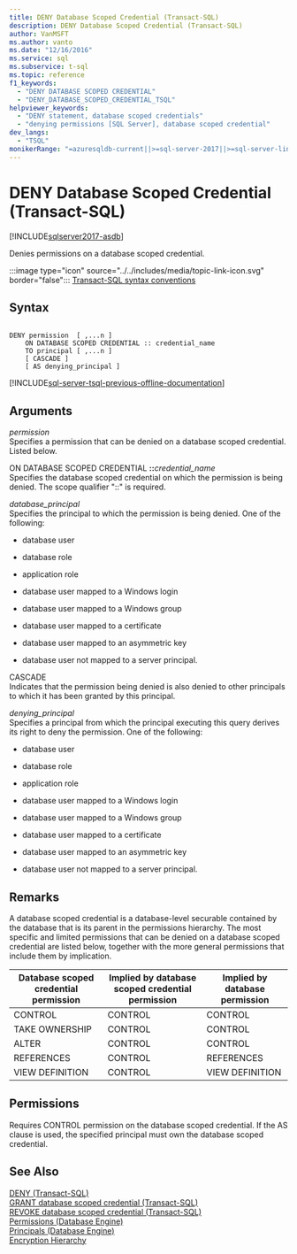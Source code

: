 ```yaml
---
title: DENY Database Scoped Credential (Transact-SQL)
description: DENY Database Scoped Credential (Transact-SQL)
author: VanMSFT
ms.author: vanto
ms.date: "12/16/2016"
ms.service: sql
ms.subservice: t-sql
ms.topic: reference
f1_keywords:
  - "DENY DATABASE SCOPED CREDENTIAL"
  - "DENY_DATABASE_SCOPED_CREDENTIAL_TSQL"
helpviewer_keywords:
  - "DENY statement, database scoped credentials"
  - "denying permissions [SQL Server], database scoped credential"
dev_langs:
  - "TSQL"
monikerRange: "=azuresqldb-current||>=sql-server-2017||>=sql-server-linux-2017||=azuresqldb-mi-current"
---
```


# DENY Database Scoped Credential (Transact-SQL)
[!INCLUDE[sqlserver2017-asdb](../../includes/applies-to-version/sqlserver2017-asdb-asdbmi.md)]

Denies permissions on a database scoped credential.  

  
 :::image type="icon" source="../../includes/media/topic-link-icon.svg" border="false"::: [Transact-SQL syntax conventions](../../t-sql/language-elements/transact-sql-syntax-conventions-transact-sql.md)  
  
## Syntax  
  
```syntaxsql
  
DENY permission  [ ,...n ]   
    ON DATABASE SCOPED CREDENTIAL :: credential_name   
    TO principal [ ,...n ]  
    [ CASCADE ]  
    [ AS denying_principal ]  
```  
  
[!INCLUDE[sql-server-tsql-previous-offline-documentation](../../includes/sql-server-tsql-previous-offline-documentation.md)]

## Arguments
 *permission*  
 Specifies a permission that can be denied on a database scoped credential. Listed below.  
  
 ON DATABASE SCOPED CREDENTIAL **::**_credential_name_  
 Specifies the database scoped credential on which the permission is being denied. The scope qualifier "::" is required.  
  
 *database_principal*  
 Specifies the principal to which the permission is being denied. One of the following:  
  
-   database user  
  
-   database role  
  
-   application role  
  
-   database user mapped to a Windows login  
  
-   database user mapped to a Windows group  
  
-   database user mapped to a certificate  
  
-   database user mapped to an asymmetric key  
  
-   database user not mapped to a server principal.  
  
 CASCADE  
 Indicates that the permission being denied is also denied to other principals to which it has been granted by this principal.  
  
 *denying_principal*  
 Specifies a principal from which the principal executing this query derives its right to deny the permission. One of the following:  
  
-   database user  
  
-   database role  
  
-   application role  
  
-   database user mapped to a Windows login  
  
-   database user mapped to a Windows group  
  
-   database user mapped to a certificate  
  
-   database user mapped to an asymmetric key  
  
-   database user not mapped to a server principal.  
  
## Remarks  
 A database scoped credential is a database-level securable contained by the database that is its parent in the permissions hierarchy. The most specific and limited permissions that can be denied on a database scoped credential are listed below, together with the more general permissions that include them by implication.  
  
|Database scoped credential permission|Implied by database scoped credential permission|Implied by database permission|  
|----------------------------|---------------------------------------|------------------------------------|  
|CONTROL|CONTROL|CONTROL|  
|TAKE OWNERSHIP|CONTROL|CONTROL|  
|ALTER|CONTROL|CONTROL|  
|REFERENCES|CONTROL|REFERENCES|  
|VIEW DEFINITION|CONTROL|VIEW DEFINITION|  
  
## Permissions  
 Requires CONTROL permission on the database scoped credential. If the AS clause is used, the specified principal must own the database scoped credential.  
  
## See Also  
 [DENY &#40;Transact-SQL&#41;](../../t-sql/statements/deny-transact-sql.md)   
 [GRANT database scoped credential (Transact-SQL)](../../t-sql/statements/grant-database-scoped-credential-transact-sql.md)   
 [REVOKE database scoped credential (Transact-SQL)](../../t-sql/statements/revoke-database-scoped-credential-transact-sql.md)   
 [Permissions &#40;Database Engine&#41;](../../relational-databases/security/permissions-database-engine.md)   
 [Principals &#40;Database Engine&#41;](../../relational-databases/security/authentication-access/principals-database-engine.md)   
 [Encryption Hierarchy](../../relational-databases/security/encryption/encryption-hierarchy.md)  
  
  
